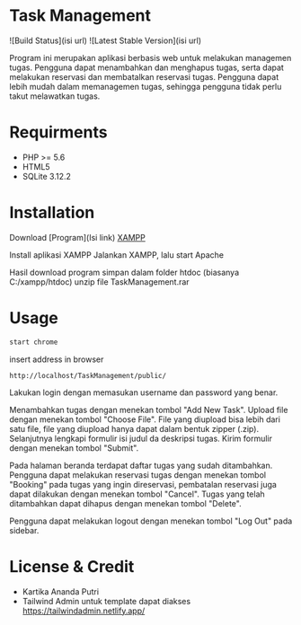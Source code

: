 Task Management
=============================

![Build Status](isi url)
![Latest Stable Version](isi url)

Program ini merupakan aplikasi berbasis web untuk melakukan managemen tugas. Pengguna dapat menambahkan dan menghapus tugas, serta dapat melakukan reservasi dan membatalkan reservasi tugas. Pengguna dapat lebih mudah dalam memanagemen tugas, sehingga pengguna tidak perlu takut melawatkan tugas.


Requirments
=======================
* PHP >= 5.6
* HTML5
* SQLite 3.12.2


Installation
=======================
Download
[Program](Isi link)
[XAMPP](https://www.apachefriends.org/download.html)

Install aplikasi XAMPP
Jalankan XAMPP, lalu start Apache

Hasil download program simpan dalam folder htdoc (biasanya C:/xampp/htdoc)
unzip file TaskManagement.rar


Usage
=========================
```bash
start chrome
```
insert address in browser
```
http://localhost/TaskManagement/public/
```

Lakukan login dengan memasukan username dan password yang benar.

Menambahkan tugas dengan menekan tombol "Add New Task". Upload file dengan menekan tombol "Choose File". File yang diupload bisa lebih dari satu file, file yang diupload hanya dapat dalam bentuk zipper (.zip). Selanjutnya lengkapi formulir isi judul da deskripsi tugas. Kirim formulir dengan menekan tombol "Submit".

Pada halaman beranda terdapat daftar tugas yang sudah ditambahkan. Pengguna dapat melakukan reservasi tugas dengan menekan tombol "Booking" pada tugas yang ingin direservasi, pembatalan reservasi juga dapat dilakukan dengan menekan tombol "Cancel". Tugas yang telah ditambahkan dapat dihapus dengan menekan tombol "Delete".

Pengguna dapat melakukan logout dengan menekan tombol "Log Out" pada sidebar.


License & Credit
=========================
* Kartika Ananda Putri
* Tailwind Admin untuk template dapat diakses https://tailwindadmin.netlify.app/
